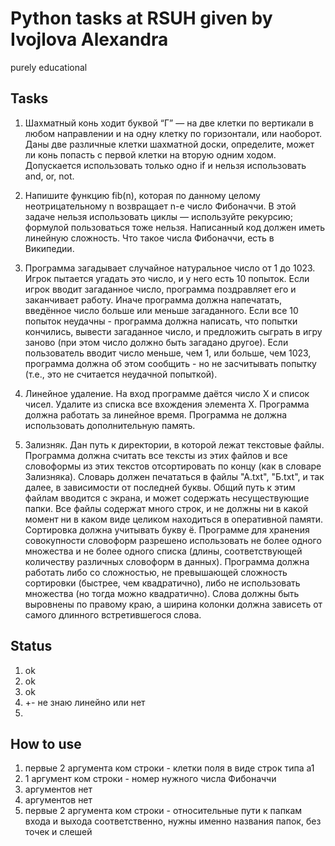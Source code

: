 # Python tasks at RSUH given by Ivojlova Alexandra
purely educational  

## Tasks

1. Шахматный конь ходит буквой “Г” — на две клетки по вертикали в любом направлении и на одну клетку по горизонтали, или наоборот. Даны две различные клетки шахматной доски, определите, может ли конь попасть с первой клетки на вторую одним ходом. Допускается использовать только одно if и нельзя использовать and, or, not.  

2. Напишите функцию fib(n), которая по данному целому неотрицательному n возвращает n-e число Фибоначчи. В этой задаче нельзя использовать циклы — используйте рекурсию; формулой пользоваться тоже нельзя. Написанный код должен иметь линейную сложность. Что такое числа Фибоначчи, есть в Википедии.  

3. Программа загадывает случайное натуральное число от 1 до 1023. Игрок пытается угадать это число, и у него есть 10 попыток. Если игрок вводит загаданное число, программа поздравляет его и заканчивает работу. Иначе программа должна напечатать, введённое число больше или меньше загаданного. Если все 10 попыток неудачны - программа должна написать, что попытки кончились, вывести загаданное число, и предложить сыграть в игру заново (при этом число должно быть загадано другое). Если пользователь вводит число меньше, чем 1, или больше, чем 1023, программа должна об этом сообщить - но не засчитывать попытку (т.е., это не считается неудачной попыткой).  

4. Линейное удаление. На вход программе даётся число X и список чисел. Удалите из списка все вхождения элемента X. Программа должна работать за линейное время. Программа не должна использовать дополнительную память.  

5. Зализняк. Дан путь к директории, в которой лежат текстовые файлы. Программа должна считать все тексты из этих файлов и все словоформы из этих текстов отсортировать по концу (как в словаре Зализняка). Словарь должен печататься в файлы "А.txt", "Б.txt", и так далее, в зависимости от последней буквы. Общий путь к этим файлам вводится с экрана, и может содержать несуществующие папки. Все файлы содержат много строк, и не должны ни в какой момент ни в каком виде целиком находиться в оперативной памяти. Сортировка должна учитывать букву ё. Программе для хранения совокупности словоформ разрешено использовать не более одного множества и не более одного списка (длины, соответствующей количеству различных словоформ в данных). Программа должна работать либо со сложностью, не превышающей сложность сортировки (быстрее, чем квадратично), либо не использовать множества (но тогда можно квадратично). Слова должны быть выровнены по правому краю, а ширина колонки должна зависеть от самого длинного встретившегося слова.  

## Status

1. ok
2. ok
3. ok
4. +- не знаю линейно или нет
5. 

## How to use
1. первые 2 аргумента ком строки - клетки поля в виде строк типа a1
2. 1 аргумент ком строки - номер нужного числа Фибоначчи
3. аргументов нет
4. аргументов нет
5. первые 2 аргумента ком строки - относительные пути к папкам входа и выхода соответственно, нужны именно названия папок, без точек и слешей
